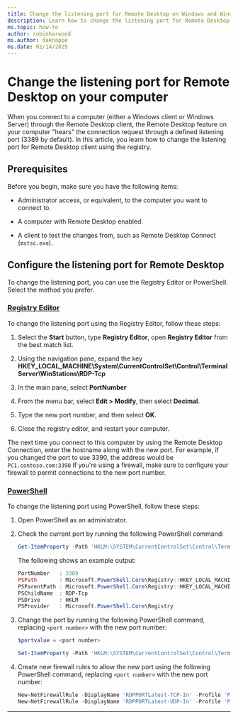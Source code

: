 ```yaml
---
title: Change the listening port for Remote Desktop on Windows and Windows Server
description: Learn how to change the listening port for Remote Desktop client using the registry on Windows and Windows Server.
ms.topic: how-to
author: robinharwood
ms.author: daknappe
ms.date: 02/14/2025
---
```

# Change the listening port for Remote Desktop on your computer

When you connect to a computer (either a Windows client or Windows Server) through the Remote Desktop client, the Remote Desktop feature on your computer "hears" the connection request through a defined listening port (3389 by default). In this article, you learn how to change the listening port for Remote Desktop client using the registry.

## Prerequisites

Before you begin, make sure you have the following items:

- Administrator access, or equivalent, to the computer you want to connect to.

- A computer with Remote Desktop enabled.

- A client to test the changes from, such as Remote Desktop Connect (`mstsc.exe`).

## Configure the listening port for Remote Desktop

To change the listening port, you can use the Registry Editor or PowerShell. Select the method you prefer.

### [Registry Editor](#tab/regedit)

To change the listening port using the Registry Editor, follow these steps:

1. Select the **Start** button, type **Registry Editor**, open **Registry Editor** from the best match list.

1. Using the navigation pane, expand the key **HKEY_LOCAL_MACHINE\System\CurrentControlSet\Control\Terminal Server\WinStations\RDP-Tcp**

1. In the main pane, select **PortNumber**

1. From the menu bar, select **Edit > Modify**, then select **Decimal**.

1. Type the new port number, and then select **OK**.

1. Close the registry editor, and restart your computer.

The next time you connect to this computer by using the Remote Desktop Connection, enter the hostname along with the new port. For example, if you changed the port to use 3390, the address would be `PC1.contoso.com:3390` If you're using a firewall, make sure to configure your firewall to permit connections to the new port number.

### [PowerShell](#tab/powershell)

To change the listening port using PowerShell, follow these steps:

1. Open PowerShell as an administrator.

1. Check the current port by running the following PowerShell command:

   ```powershell
   Get-ItemProperty -Path 'HKLM:\SYSTEM\CurrentControlSet\Control\Terminal Server\WinStations\RDP-Tcp' -name "PortNumber"
   ```

   The following shows an example output:

   ```powershell
   PortNumber   : 3389
   PSPath       : Microsoft.PowerShell.Core\Registry::HKEY_LOCAL_MACHINE\SYSTEM\CurrentControlSet\Control\Terminal Server\WinStations\RDP-Tcp
   PSParentPath : Microsoft.PowerShell.Core\Registry::HKEY_LOCAL_MACHINE\SYSTEM\CurrentControlSet\Control\Terminal Server\WinStations
   PSChildName  : RDP-Tcp
   PSDrive      : HKLM
   PSProvider   : Microsoft.PowerShell.Core\Registry
   ```

1. Change the port by running the following PowerShell command, replacing `<port number>` with the new port number:

   ```powershell
   $portvalue = <port number>

   Set-ItemProperty -Path 'HKLM:\SYSTEM\CurrentControlSet\Control\Terminal Server\WinStations\RDP-Tcp' -name "PortNumber" -Value $portvalue
   ```

1. Create new firewall rules to allow the new port using the following PowerShell command, replacing `<port number>` with the new port number:

   ```powershell
   New-NetFirewallRule -DisplayName 'RDPPORTLatest-TCP-In' -Profile 'Public' -Direction Inbound -Action Allow -Protocol TCP -LocalPort <port number> 
   New-NetFirewallRule -DisplayName 'RDPPORTLatest-UDP-In' -Profile 'Public' -Direction Inbound -Action Allow -Protocol UDP -LocalPort <port number> 
   ```

---

